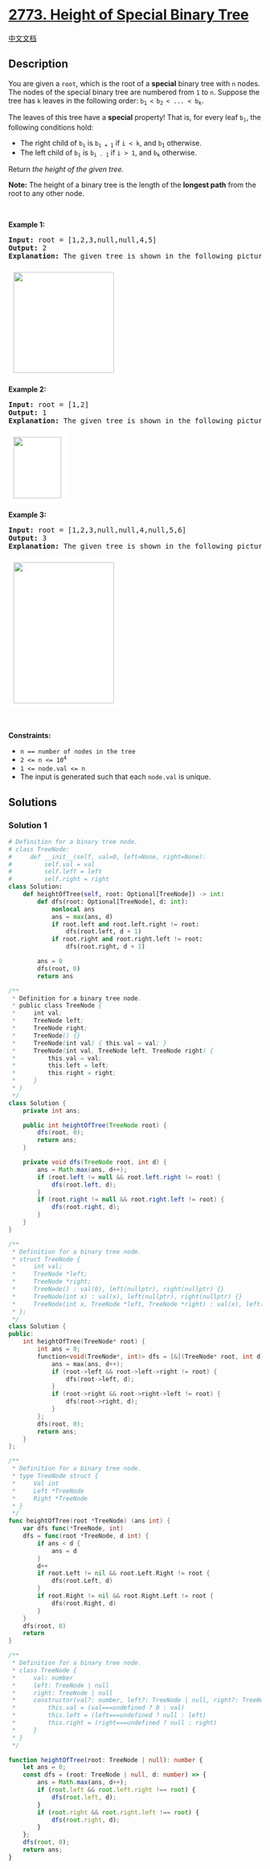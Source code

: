 # [2773. Height of Special Binary Tree](https://leetcode.com/problems/height-of-special-binary-tree)

[中文文档](/solution/2700-2799/2773.Height%20of%20Special%20Binary%20Tree/README.md)

## Description

<p>You are given a <code>root</code>, which is the root of a <strong>special</strong> binary tree with <code>n</code> nodes. The nodes of the special binary tree are numbered from <code>1</code> to <code>n</code>. Suppose the tree has <code>k</code> leaves in the following order: <code>b<sub>1 </sub>&lt;<sub> </sub>b<sub>2 </sub>&lt; ... &lt; b<sub>k</sub></code>.</p>

<p>The leaves of this tree have a <strong>special</strong> property! That is, for every leaf <code>b<sub>i</sub></code>, the following conditions hold:</p>

<ul>
	<li>The right child of <code>b<sub>i</sub></code> is <code>b<sub>i + 1</sub></code> if <code>i &lt; k</code>, and <code>b<sub>1</sub></code> otherwise.</li>
	<li>The left child of <code>b<sub>i</sub></code> is <code>b<sub>i - 1</sub></code> if <code>i &gt; 1</code>, and <code>b<sub>k</sub></code> otherwise.</li>
</ul>

<p>Return<em> the height of the given tree.</em></p>

<p><strong>Note:</strong> The height of a binary tree is the length of the <strong>longest path</strong> from the root to any other node.</p>

<p>&nbsp;</p>
<p><strong class="example">Example 1:</strong></p>

<pre>
<strong>Input:</strong> root = [1,2,3,null,null,4,5]
<strong>Output:</strong> 2
<strong>Explanation: </strong>The given tree is shown in the following picture. Each leaf&#39;s left child is the leaf to its left (shown with the blue edges). Each leaf&#39;s right child is the leaf to its right (shown with the red edges). We can see that the graph has a height of 2.
</pre>

<p><img alt="" src="https://spcdn.pages.dev/leetcode/problems/2773.Height%20of%20Special%20Binary%20Tree/images/1.png" style="padding: 10px; background: rgb(255, 255, 255); border-radius: 0.5rem; width: 200px; height: 200px;" /></p>

<p><strong class="example">Example 2:</strong></p>

<pre>
<strong>Input:</strong> root = [1,2]
<strong>Output:</strong> 1
<strong>Explanation: </strong>The given tree is shown in the following picture. There is only one leaf, so it doesn&#39;t have any left or right child. We can see that the graph has a height of 1.
</pre>

<p><img alt="" src="https://spcdn.pages.dev/leetcode/problems/2773.Height%20of%20Special%20Binary%20Tree/images/2.png" style="padding: 10px; background: rgb(255, 255, 255); border-radius: 0.5rem; width: 95px; height: 122px;" /></p>

<p><strong class="example">Example 3:</strong></p>

<pre>
<strong>Input:</strong> root = [1,2,3,null,null,4,null,5,6]
<strong>Output:</strong> 3
<strong>Explanation: </strong>The given tree is shown in the following picture. Each leaf&#39;s left child is the leaf to its left (shown with the blue edges). Each leaf&#39;s right child is the leaf to its right (shown with the red edges). We can see that the graph has a height of 3.
</pre>

<p><img alt="" src="https://spcdn.pages.dev/leetcode/problems/2773.Height%20of%20Special%20Binary%20Tree/images/3.png" style="padding: 10px; background: rgb(255, 255, 255); border-radius: 0.5rem; width: 200px; height: 280px;" /></p>

<p>&nbsp;</p>
<p><strong>Constraints:</strong></p>

<ul>
	<li><code>n == number of nodes in the tree</code></li>
	<li><code>2 &lt;= n &lt;= 10<sup>4</sup></code></li>
	<li><code>1 &lt;= node.val &lt;= n</code></li>
	<li>The input is generated such that each <code>node.val</code> is unique.</li>
</ul>

## Solutions

### Solution 1

<!-- tabs:start -->

```python
# Definition for a binary tree node.
# class TreeNode:
#     def __init__(self, val=0, left=None, right=None):
#         self.val = val
#         self.left = left
#         self.right = right
class Solution:
    def heightOfTree(self, root: Optional[TreeNode]) -> int:
        def dfs(root: Optional[TreeNode], d: int):
            nonlocal ans
            ans = max(ans, d)
            if root.left and root.left.right != root:
                dfs(root.left, d + 1)
            if root.right and root.right.left != root:
                dfs(root.right, d + 1)

        ans = 0
        dfs(root, 0)
        return ans
```

```java
/**
 * Definition for a binary tree node.
 * public class TreeNode {
 *     int val;
 *     TreeNode left;
 *     TreeNode right;
 *     TreeNode() {}
 *     TreeNode(int val) { this.val = val; }
 *     TreeNode(int val, TreeNode left, TreeNode right) {
 *         this.val = val;
 *         this.left = left;
 *         this.right = right;
 *     }
 * }
 */
class Solution {
    private int ans;

    public int heightOfTree(TreeNode root) {
        dfs(root, 0);
        return ans;
    }

    private void dfs(TreeNode root, int d) {
        ans = Math.max(ans, d++);
        if (root.left != null && root.left.right != root) {
            dfs(root.left, d);
        }
        if (root.right != null && root.right.left != root) {
            dfs(root.right, d);
        }
    }
}
```

```cpp
/**
 * Definition for a binary tree node.
 * struct TreeNode {
 *     int val;
 *     TreeNode *left;
 *     TreeNode *right;
 *     TreeNode() : val(0), left(nullptr), right(nullptr) {}
 *     TreeNode(int x) : val(x), left(nullptr), right(nullptr) {}
 *     TreeNode(int x, TreeNode *left, TreeNode *right) : val(x), left(left), right(right) {}
 * };
 */
class Solution {
public:
    int heightOfTree(TreeNode* root) {
        int ans = 0;
        function<void(TreeNode*, int)> dfs = [&](TreeNode* root, int d) {
            ans = max(ans, d++);
            if (root->left && root->left->right != root) {
                dfs(root->left, d);
            }
            if (root->right && root->right->left != root) {
                dfs(root->right, d);
            }
        };
        dfs(root, 0);
        return ans;
    }
};
```

```go
/**
 * Definition for a binary tree node.
 * type TreeNode struct {
 *     Val int
 *     Left *TreeNode
 *     Right *TreeNode
 * }
 */
func heightOfTree(root *TreeNode) (ans int) {
	var dfs func(*TreeNode, int)
	dfs = func(root *TreeNode, d int) {
		if ans < d {
			ans = d
		}
		d++
		if root.Left != nil && root.Left.Right != root {
			dfs(root.Left, d)
		}
		if root.Right != nil && root.Right.Left != root {
			dfs(root.Right, d)
		}
	}
	dfs(root, 0)
	return
}
```

```ts
/**
 * Definition for a binary tree node.
 * class TreeNode {
 *     val: number
 *     left: TreeNode | null
 *     right: TreeNode | null
 *     constructor(val?: number, left?: TreeNode | null, right?: TreeNode | null) {
 *         this.val = (val===undefined ? 0 : val)
 *         this.left = (left===undefined ? null : left)
 *         this.right = (right===undefined ? null : right)
 *     }
 * }
 */

function heightOfTree(root: TreeNode | null): number {
    let ans = 0;
    const dfs = (root: TreeNode | null, d: number) => {
        ans = Math.max(ans, d++);
        if (root.left && root.left.right !== root) {
            dfs(root.left, d);
        }
        if (root.right && root.right.left !== root) {
            dfs(root.right, d);
        }
    };
    dfs(root, 0);
    return ans;
}
```

<!-- tabs:end -->

<!-- end -->
